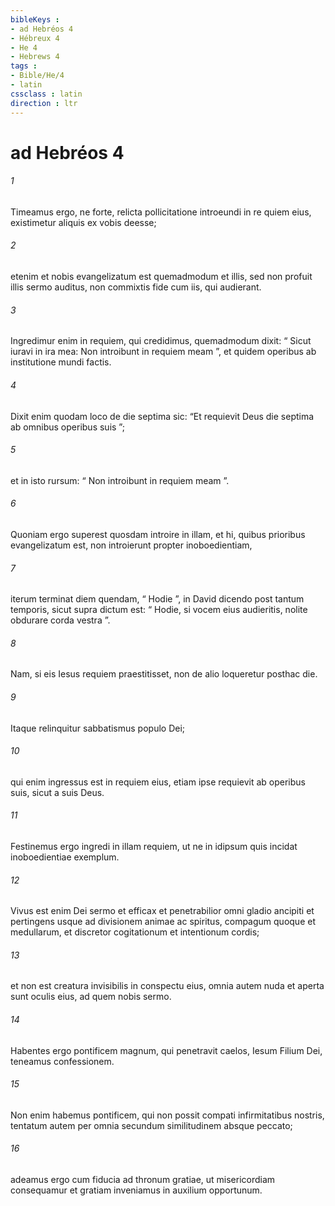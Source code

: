 ```yaml
---
bibleKeys : 
- ad Hebréos 4
- Hébreux 4
- He 4
- Hebrews 4
tags : 
- Bible/He/4
- latin
cssclass : latin
direction : ltr
---
```


# ad Hebréos 4

###### 1
Timeamus ergo, ne forte, relicta pollicitatione introeundi in re quiem eius, existimetur aliquis ex vobis deesse; 
###### 2
etenim et nobis evangelizatum est quemadmodum et illis, sed non profuit illis sermo auditus, non commixtis fide cum iis, qui audierant. 
###### 3
Ingredimur enim in requiem, qui credidimus, quemadmodum dixit: “ Sicut iuravi in ira mea: Non introibunt in requiem meam ”, et quidem operibus ab institutione mundi factis. 
###### 4
Dixit enim quodam loco de die septima sic: “Et requievit Deus die septima ab omnibus operibus suis ”; 
###### 5
et in isto rursum: “ Non introibunt in requiem meam ”. 
###### 6
Quoniam ergo superest quosdam introire in illam, et hi, quibus prioribus evangelizatum est, non introierunt propter inoboedientiam, 
###### 7
iterum terminat diem quendam, “ Hodie ”, in David dicendo post tantum temporis, sicut supra dictum est: “ Hodie, si vocem eius audieritis, nolite obdurare corda vestra ”.
###### 8
Nam, si eis Iesus requiem praestitisset, non de alio loqueretur posthac die. 
###### 9
Itaque relinquitur sabbatismus populo Dei; 
###### 10
qui enim ingressus est in requiem eius, etiam ipse requievit ab operibus suis, sicut a suis Deus.
###### 11
Festinemus ergo ingredi in illam requiem, ut ne in idipsum quis incidat inoboedientiae exemplum. 
###### 12
Vivus est enim Dei sermo et efficax et penetrabilior omni gladio ancipiti et pertingens usque ad divisionem animae ac spiritus, compagum quoque et medullarum, et discretor cogitationum et intentionum cordis; 
###### 13
et non est creatura invisibilis in conspectu eius, omnia autem nuda et aperta sunt oculis eius, ad quem nobis sermo.
###### 14
Habentes ergo pontificem magnum, qui penetravit caelos, Iesum Filium Dei, teneamus confessionem. 
###### 15
Non enim habemus pontificem, qui non possit compati infirmitatibus nostris, tentatum autem per omnia secundum similitudinem absque peccato; 
###### 16
adeamus ergo cum fiducia ad thronum gratiae, ut misericordiam consequamur et gratiam inveniamus in auxilium opportunum.
